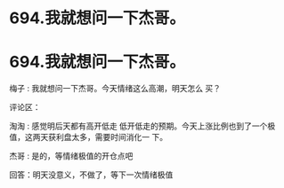 # 694.我就想问一下杰哥。

# 694.我就想问一下杰哥。

梅子 : 我就想问一下杰哥。今天情绪这么高潮，明天怎么 买？

评论区：

淘淘 : 感觉明后天都有高开低走 低开低走的预期。今天上涨比例也到了一个极值，这两天获利盘太多，需要时间消化一 下。

杰哥 : 是的，等情绪极值的开仓点吧

回答：明天没意义，不做了，等下一次情绪极值